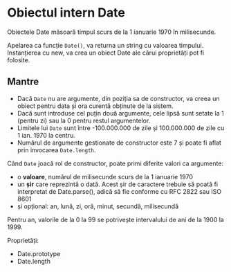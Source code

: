 # Obiectul intern Date

Obiectele Date măsoară timpul scurs de la 1 ianuarie 1970 în milisecunde.

Apelarea ca funcție `Date()`, va returna un string cu valoarea timpului. Instanțierea cu new, va crea un obiect Date ale cărui proprietăți pot fi folosite.

## Mantre

-   Dacă `Date` nu are argumente, din poziția sa de constructor, va creea un obiect pentru data și ora curentă obținute de la sistem.
-   Dacă sunt introduse cel puțin două argumente, cele lipsă sunt setate la 1 (pentru zi) sau la 0 pentru restul argumentelor.
-   Limitele lui `Date` sunt între -100.000.000 de zile și 100.000.000 de zile cu 1 ian. 1970 la centru.
-   Numărul de argumente gestionate de constructor este 7 și poate fi aflat prin invocarea `Date.length`.

Când `Date` joacă rol de constructor, poate primi diferite valori ca argumente:

-   o **valoare**, numărul de milisecunde scurs de la 1 ianuarie 1970
-   un **șir** care reprezintă o dată. Acest șir de caractere trebuie să poată fi interpretat de Date.parse(), adică să fie conforme cu RFC 2822 sau ISO 8601
-   și opțional: an, lună, zi, oră, minut, secundă, milisecundă

Pentru an, valorile de la 0 la 99 se potrivește intervalului de ani de la 1900 la 1999.

Proprietăți:

-   Date.prototype
-   Date.length
